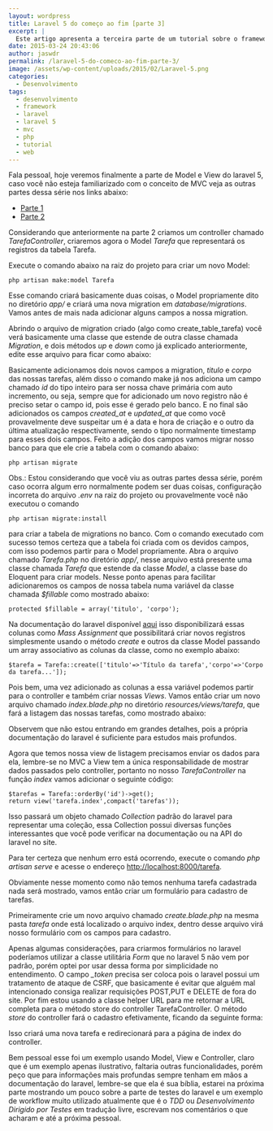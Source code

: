 ```yaml
---
layout: wordpress
title: Laravel 5 do começo ao fim [parte 3]
excerpt: |
  Este artigo apresenta a terceira parte de um tutorial sobre o framework PHP Laravel 5, apresentando como usar a parte de criação de model e view do framework
date: 2015-03-24 20:43:06
author: jaswdr
permalink: /laravel-5-do-comeco-ao-fim-parte-3/
image: /assets/wp-content/uploads/2015/02/Laravel-5.png
categories:
  - Desenvolvimento
tags:
  - desenvolvimento
  - framework
  - laravel
  - laravel 5
  - mvc
  - php
  - tutorial
  - web
---
```


Fala pessoal, hoje veremos finalmente a parte de Model e View do laravel 5, caso você não esteja familiarizado com o conceito de MVC veja as outras partes dessa série nos links abaixo:
<ul>
	<li><a href="/tutorial-laravel-5" target="_blank">Parte 1</a></li>
	<li><a href="/tutorial-laravel-5-parte-2" target="_blank">Parte 2</a></li>
</ul>
Considerando que anteriormente na parte 2 criamos um controller chamado <i>TarefaController</i>, criaremos agora o Model <i>Tarefa</i> que representará os registros da tabela Tarefa.

Execute o comando abaixo na raiz do projeto para criar um novo Model:
<pre><code>php artisan make:model Tarefa</code></pre>
Esse comando criará basicamente duas coisas, o Model propriamente dito no diretório <i>app/</i> e criará uma nova migration em <i>database/migrations</i>. Vamos antes de mais nada adicionar alguns campos a nossa migration.

Abrindo o arquivo de migration criado (algo como create_table_tarefa) você verá basicamente uma classe que estende de outra classe chamada <i>Migration</i>, e dois métodos <i>up</i> e <i>down</i> como já explicado anteriormente, edite esse arquivo para ficar como abaixo:

<script src="https://gist.github.com/jaschweder/31f5dfbedbaa47dbbe9d.js"></script>Basicamente adicionamos dois novos campos a migration, <i>titulo</i> e <i>corpo</i> das nossas tarefas, além disso o comando make já nos adiciona um campo chamado <i>id</i> do tipo inteiro para ser nossa chave primária com auto incremento, ou seja, sempre que for adicionado um novo registro não é preciso setar o campo id, pois esse é gerado pelo banco. E no final são adicionados os campos <i>created_at</i> e <i>updated_at</i> que como você provavelmente deve suspeitar um é a data e hora de criação e o outro da última atualização respectivamente, sendo o tipo normalmente timestamp para esses dois campos. Feito a adição dos campos vamos migrar nosso banco para que ele crie a tabela com o comando abaixo:

<pre><code>php artisan migrate</code></pre>

Obs.: Estou considerando que você viu as outras partes dessa série, porém caso ocorra algum erro normalmente podem ser duas coisas, configuração incorreta do arquivo <i>.env</i> na raiz do projeto ou provavelmente você não executou o comando

<pre><code>php artisan migrate:install</code></pre>

para criar a tabela de migrations no banco. Com o comando executado com sucesso temos certeza que a tabela foi criada com os devidos campos, com isso podemos partir para o Model propriamente. Abra o arquivo chamado <i>Tarefa.php</i> no diretório <i>app/</i>, nesse arquivo está presente uma classe chamada <i>Tarefa</i> que estende da classe <i>Model</i>, a classe base do Eloquent para criar models. Nesse ponto apenas para facilitar adicionaremos os campos de nossa tabela numa variável da classe chamada <i>$fillable</i> como mostrado abaixo:

<pre><code>protected $fillable = array('titulo', 'corpo');</code></pre>

Na documentação do laravel disponível <a href="http://laravel.com/docs/4.2/eloquent#mass-assignment">aqui</a> isso disponibilizará essas colunas como <i>Mass Assignment</i> que possibilitará criar novos registros simplesmente usando o método <i>create</i> e outros da classe Model passando um array associativo as colunas da classe, como no exemplo abaixo:

<pre><code>$tarefa = Tarefa::create(['titulo'=&gt;'Título da tarefa','corpo'=&gt;'Corpo da tarefa...']);</code></pre>

Pois bem, uma vez adicionado as colunas a essa variável podemos partir para o controller e também criar nossas <i>Views</i>. Vamos então criar um novo arquivo chamado <i>index.blade.php</i> no diretório <i>resources/views/tarefa</i>, que fará a listagem das nossas tarefas, como mostrado abaixo:<script src="https://gist.github.com/jaschweder/5a094ac5518126f87dbc.js"></script>

Observem que não estou entrando em grandes detalhes, pois a própria documentação do laravel é suficiente para estudos mais profundos.

Agora que temos nossa view de listagem precisamos enviar os dados para ela, lembre-se no MVC a View tem a única responsabilidade de mostrar dados passados pelo controller, portanto no nosso <i>TarefaController</i> na função <i>index</i> vamos adicionar o seguinte código:
<pre><code>$tarefas = Tarefa::orderBy('id')-&gt;get();
return view('tarefa.index',compact('tarefas'));</code></pre>
Isso passará um objeto chamado <i>Collection</i> padrão do laravel para representar uma coleção, essa Collection possui diversas funções interessantes que você pode verificar na documentação ou na API do laravel no site.

Para ter certeza que nenhum erro está ocorrendo, execute o comando <i>php artisan serve</i> e acesse o endereço <a href="http://localhost:8000/tarefa">http://localhost:8000/tarefa</a>.

Obviamente nesse momento como não temos nenhuma tarefa cadastrada nada será mostrado, vamos então criar um formulário para cadastro de tarefas.

Primeiramente crie um novo arquivo chamado <i>create.blade.php</i> na mesma pasta <i>tarefa</i> onde está localizado o arquivo index, dentro desse arquivo virá nosso formulário com os campos para cadastro.

<script src="https://gist.github.com/jaschweder/f5d421dd8d5c19d31aff.js"></script>Apenas algumas considerações, para criarmos formulários no laravel poderíamos utilizar a classe utilitária <i>Form</i> que no laravel 5 não vem por padrão, porém optei por usar dessa forma por simplicidade no entendimento. O campo <i>_token</i> precisa ser coloca pois o laravel possui um tratamento de ataque de CSRF, que basicamente é evitar que alguém mal intencionado consiga realizar requisições POST,PUT e DELETE de fora do site. Por fim estou usando a classe helper URL para me retornar a URL completa para o método store do controller TarefaController. O método <i>store</i> do controller fará o cadastro efetivamente, ficando da seguinte forma:<script src="https://gist.github.com/jaschweder/684fab4a816e2f90afba.js"></script>

Isso criará uma nova tarefa e redirecionará para a página de index do controller.

Bem pessoal esse foi um exemplo usando Model, View e Controller, claro que é um exemplo apenas ilustrativo, faltaria outras funcionalidades, porém peço que para informações mais profundas sempre tenham em mãos a documentação do laravel, lembre-se que ela é sua bíblia, estarei na próxima parte mostrando um pouco sobre a parte de testes do laravel e um exemplo de workflow muito utilizado atualmente que é o <i>TDD</i> ou <i>Desenvolvimento Dirigido por Testes</i> em tradução livre, escrevam nos comentários o que acharam e até a próxima pessoal.
